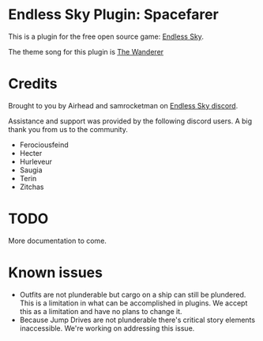 # Endless Sky Plugin: Spacefarer

This is a plugin for the free open source game: [Endless Sky][ES].

The theme song for this plugin is [The Wanderer][the-wanderer]

# Credits

Brought to you by Airhead and samrocketman on [Endless Sky discord][discord].

Assistance and support was provided by the following discord users.  A big thank
you from us to the community.

- Ferociousfeind
- Hecter
- Hurleveur
- Saugia
- Terin
- Zitchas

# TODO

More documentation to come.

# Known issues

- Outfits are not plunderable but cargo on a ship can still be plundered.  This
  is a limitation in what can be accomplished in plugins.  We accept this as a
  limitation and have no plans to change it.
- Because Jump Drives are not plunderable there's critical story elements
  inaccessible.  We're working on addressing this issue.

[ES]: https://github.com/endless-sky/endless-sky
[the-wanderer]: https://www.youtube.com/watch?v=FCW0HviPEEY
[discord]: https://discord.gg/ZeuASSx
